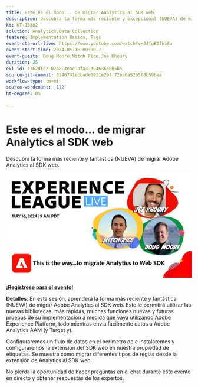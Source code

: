 ```yaml
---
title: Este es el modo... de migrar Analytics al SDK web
description: Descubra la forma más reciente y excepcional (NUEVA) de migrar Adobe Analytics al SDK web
kt: KT-15382
solution: Analytics,Data Collection
feature: Implementation Basics, Tags
event-cta-url-live: https://www.youtube.com/watch?v=J4fuB2fki8o
event-start-time: 2024-05-16 09:00-7
event-guests: Doug Moore,Mitch Rice,Joe Khoury
duration: 25
exl-id: c762dfe2-07b8-4eac-afa4-d94636d0b5b5
source-git-commit: 3240741ecbade0921e29ff72ea6a52b5f8b59baa
workflow-type: tm+mt
source-wordcount: '172'
ht-degree: 0%

---
```


# Este es el modo... de migrar Analytics al SDK web

Descubra la forma más reciente y fantástica (NUEVA) de migrar Adobe Analytics al SDK web.

[![ExL LIVE 16 de mayo de 2024](assets/WebBanner-May16-2024.jpg)](https://engage.adobe.com/ExpLeagueLive-240516.html)

**[¡Regístrese para el evento!](https://engage.adobe.com/ExpLeagueLive-240516.html)**


**Detalles**: En esta sesión, aprenderá la forma más reciente y fantástica (NUEVA) de migrar Adobe Analytics al SDK web. Esto le permitirá utilizar las nuevas bibliotecas, más rápidas, muchas funciones nuevas y futuras pruebas de su implementación a medida que vaya utilizando Adobe Experience Platform, todo mientras envía fácilmente datos a Adobe Analytics AAM (y Target y).

Configuraremos un flujo de datos en el perímetro de e instalaremos y configuraremos la extensión del SDK web en nuestra propiedad de etiquetas. Se muestra cómo migrar diferentes tipos de reglas desde la extensión de Analytics al SDK web.

No pierda la oportunidad de hacer preguntas en el chat durante este evento en directo y obtener respuestas de los expertos.

